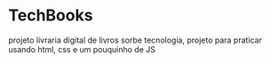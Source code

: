 # TechBooks


projeto livraria digital de livros sorbe tecnologia, projeto para praticar usando html, css e um pouquinho de JS
